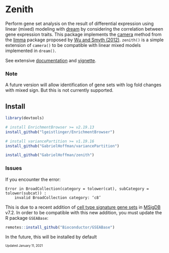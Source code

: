 # Zenith

Perform gene set analysis on the result of differential expression using linear (mixed) modeling with [dream](https://doi.org/10.1093/bioinformatics/btaa687) by considering the correlation between gene expression traits.  This package implements the [camera](https://www.rdocumentation.org/packages/limma/versions/3.28.14/topics/camera) method from the [limma](https://bioconductor.org/packages/limma/) package proposed by [Wu and Smyth (2012)](https://doi.org/10.1093/nar/gks461).  `zenith()` is a simple extension of `camera()` to be compatible with linear mixed models implemented in `dream()`.

See extensive [documentation](https://hoffmg01.u.hpc.mssm.edu/software/zenith/zenith-manual.pdf) and [vignette](https://hoffmg01.u.hpc.mssm.edu/software/zenith/geuvadis.html).


### Note
A future version will allow identification of gene sets with log fold changes with mixed sign. But this is not currently supported.

## Install

```r
library(devtools)

# install EnrichmentBrowser >= v2.19.13
install_github("lgeistlinger/EnrichmentBrowser")

# install variancePartition >= v1.19.16
install_github("GabrielHoffman/variancePartition")

install_github("GabrielHoffman/zenith")
```
### Issues
If you encounter the error:

```
Error in BroadCollection(category = tolower(cat), subCategory = tolower(subcat)) :
	invalid BroadCollection category: ‘c8’
```

This is due to a recent addition of [cell type signature gene sets](https://www.gsea-msigdb.org/gsea/msigdb/collections.jsp#C8) in [MSigDB](https://www.gsea-msigdb.org/gsea/msigdb) v7.2.  In order to be compatible with this new addition, you must update the R package `GSEABase`: 

```r
remotes::install_github("Bioconductor/GSEABase")
```
In the future, this will be installed by default


<sub><sub>Updated January 11, 2021</sub></sub>

